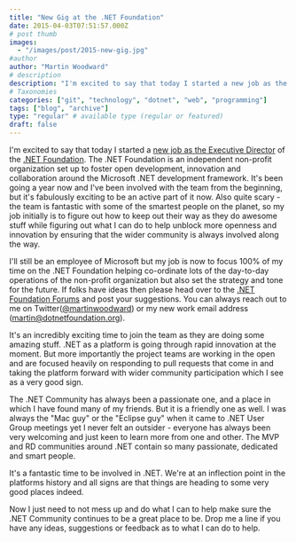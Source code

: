 ```yaml
---
title: "New Gig at the .NET Foundation"
date: 2015-04-03T07:51:57.000Z
# post thumb
images:
  - "/images/post/2015-new-gig.jpg"
#author
author: "Martin Woodward"
# description
description: "I'm excited to say that today I started a new job as the Executive Director of the."
# Taxonomies
categories: ["git", "technology", "dotnet", "web", "programming"]
tags: ["blog", "archive"]
type: "regular" # available type (regular or featured)
draft: false
---
```

I'm excited to say that today I started a [new job as the Executive Director](http://www.dotnetfoundation.org/blog/net-foundation-welcomes-executive-director-martin-woodward) of the [.NET Foundation](http://dotnetfoundation.org).  The .NET Foundation is an independent non-profit organization set up to foster open development, innovation and collaboration around the Microsoft .NET development framework. It's been going a year now and I've been involved with the team from the beginning, but it's fabulously exciting to be an active part of it now. Also quite scary - the team is fantastic with some of the smartest people on the planet, so my job initially is to figure out how to keep out their way as they do awesome stuff while figuring out what I can do to help unblock more openness and innovation by ensuring that the wider community is always involved along the way.

I'll still be an employee of Microsoft but my job is now to focus 100% of my time on the .NET Foundation helping co-ordinate lots of the day-to-day operations of the non-profit organization but also set the strategy and tone for the future. If folks have ideas then please head over to the [.NET Foundation Forums](http://forums.dotnetfoundation.org/) and post your suggestions. You can always reach out to me on Twitter([@martinwoodward](http://twitter.com/martinwoodward)) or my new work email address ([martin@dotnetfoundation.org](mailto:martin@dotnetfoundation.org)).

It's an incredibly exciting time to join the team as they are doing some amazing stuff. .NET as a platform is going through rapid innovation at the moment. But more importantly the project teams are working in the open and are focused heavily on responding to pull requests that come in and taking the platform forward with wider community participation which I see as a very good sign.

The .NET Community has always been a passionate one, and a place in which I have found many of my friends. But it is a friendly one as well. I was always the "Mac guy" or the "Eclipse guy" when it came to .NET User Group meetings yet I never felt an outsider - everyone has always been very welcoming and just keen to learn more from one and other.  The MVP and RD communities around .NET contain so many passionate, dedicated and smart people.

It's a fantastic time to be involved in .NET. We're at an inflection point in the platforms history and all signs are that things are heading to some very good places indeed.

Now I just need to not mess up and do what I can to help make sure the .NET Community continues to be a great place to be. Drop me a line if you have any ideas, suggestions or feedback as to what I can do to help.